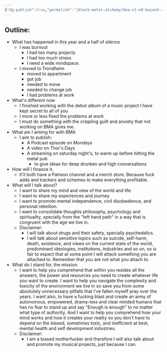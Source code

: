 ```yaml
---
{"dg-publish":true,"permalink":"/black-metal-alchemy/bma-s3-e0-beyond-rebirth/","created":"","updated":""}
---
```



## Outline:
- What has happened in this year and a half of silence
	- I was burnout
		- I had too many projects
		- I had too much stress
		- I need a wide mindspace.
	- I moved to Trondheim
		- moved to appartment
		- got job
		- needed to move
		- needed to change job
		- I had problems at work
- What's different now
	- I finished working with the debut album of a music project I have kept secret to all of you
	- I more or less fixed the problems at work
	- I must do something with the crippling guilt and anxiety that not working on BMA gives me.
- What am I aiming for with BMA
	- I aim to publish:
		- A Podcast episode on Mondays
		- A video on Thor's Days
		- A streaming on saturday night's, to warm up before hitting the metal pub
			- to give ideas for deep drunken and high conversations
- How will I finance it.
	- II'll both have a Patreon channel and a merch store. Because fuck adds and trackers and schemes to make everything profitable.
- What will I talk about?
	- I want to share my mind and view of the world and life.
	- I want to share my experiences and journey
	- I want to promote mental independence, civil disobedience, and personal rebellion.
	- I want to consolidate thoughts philosophy, psychology and spirituality, specially from the "left hand path" in a way that is congruent with the age we live in.
	- Disclaimer:
		- I will talk about drugs and their safety, specially psychedelics.
		- I will talk about sensitive topics such as suicide, self-harm, death, existence, and views on the current state of the world, predominant ideologies, institutions, industries and so on, so is fair to expect that at some point I will attack something you are attached to. Remember that you are not what you attach to.
- What do I stand for, the mission.
	- I want to help you comprehend that within you resides all the answers, the power and resources you need to create whatever life you want to create. I want to help you navigate the complexity and toxicity of the environment we live in so save you from some absolutely unnecessary pitfalls that I've fallen myself pray over the years. I want also, to have a fucking blast and create an army of autonomous, empowered, drama-less and clear minded humans that has no fear to stand up and say "Enough is enough" to no matter what type of authority. And I want to help you comprehend how your mind works and how it creates your reality so you don't have to depend on the biased, sometimes toxic, and inefficient at best, mental health and self development industries.
	- Disclaimer:
		- I am a biased motherfucker and therefore I will also talk about and promote my musical projects, just because I can.
